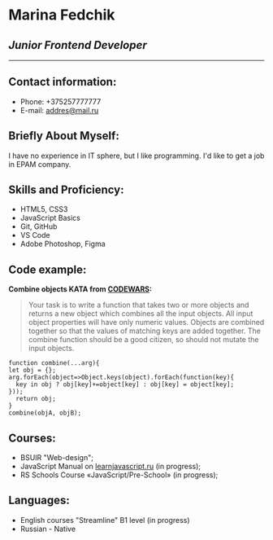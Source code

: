 # Marina Fedchik

## *Junior Frontend Developer*
------------------------------
## Contact information:
+ Phone: +375257777777
+ E-mail: addres@mail.ru

## Briefly About Myself:
I have no experience in IT sphere, but I like programming. I'd like to get a job in EPAM company.

## Skills and Proficiency:
+ HTML5, CSS3
+ JavaScript Basics
+ Git, GitHub
+ VS Code
+ Adobe Photoshop, Figma

## Code example:
**Combine objects KATA from [CODEWARS](https://www.codewars.com/kata/combine-objects):**
>Your task is to write a function that takes two or more objects and returns a new object which combines all the input objects. All input object properties will have only numeric values. Objects are combined together so that the values of matching keys are added together. The combine function should be a good citizen, so should not mutate the input objects.

```
function combine(...arg){
let obj = {};
arg.forEach(object=>Object.keys(object).forEach(function(key){
  key in obj ? obj[key]+=object[key] : obj[key] = object[key];
}));
  return obj;
}
combine(objA, objB);
```
## Courses:
+ BSUIR "Web-design";
+ JavaScript Manual on [learnjavascript.ru](learnjavascript.ru) (in progress);
+ RS Schools Course «JavaScript/Pre-School» (in progress);

## Languages:
+ English courses "Streamline" B1 level (in progress)
+ Russian - Native